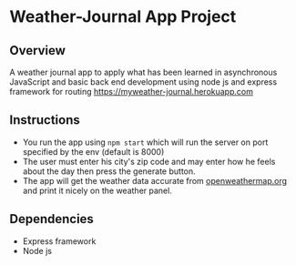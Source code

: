 # Weather-Journal App Project

## Overview
A weather journal app to apply what has been learned in asynchronous JavaScript and basic back end development using node js and express framework for routing https://myweather-journal.herokuapp.com

## Instructions
- You run the app using `npm start` which will run the server on port specified by the env (default is 8000)
- The user must enter his city's zip code and may enter how he feels about the day then press the generate button.
- The app will get the weather data accurate from [openweathermap.org](https://openweathermap.org) and print it nicely on the weather panel.

## Dependencies
- Express framework
- Node js 
